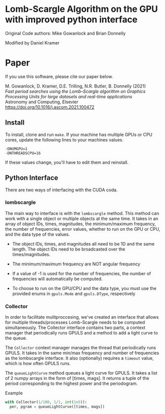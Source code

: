 # Lomb-Scargle Algorithm on the GPU with improved python interface

Original Code authors: Mike Gowanlock and Brian Donnelly

Modified by Daniel Kramer

# Paper

If you use this software, please cite our paper below.

M. Gowanlock, D. Kramer, D.E. Trilling, N.R. Butler, B. Donnelly (2021)\
*Fast period searches using the Lomb–Scargle algorithm on Graphics Processing Units for large datasets and real-time applications*\
Astronomy and Computing, Elsevier\
https://doi.org/10.1016/j.ascom.2021.100472

## Install
To install, clone and run ```make```. If your machine has multiple GPUs or CPU cores, update the following lines to your machines values. 
```
-DNUMGPU=1
-DNTHREADSCPU=16
``` 
If these values change, you'll have to edit them and reinstall. 

## Python Interface
There are two ways of interfacing with the CUDA coda. 

### lombscargle
The main way to interface is with the `lombscargle` method. This method can work with a single object or multiple objects at the same time. It takes in an array of object IDs, times, magnitudes, the minimum/maximum frequency, the number of frequencies, error values, whether to run  on the GPU or CPU, and the data type of the values.

- The object IDs, times, and magnitudes all need to be 1D and the same length. The object IDs need to be broadcasted over the times/magnitudes.

- The minimum/maximum frequency are NOT angular frequency

- If a value of -1 is used for the number of frequencies, the number of frequencies will automatically be computed. 

- To choose to run on the GPU/CPU and the data type, you must use the provided enums in `gpuls.Mode` and `gpuls.DType`, respectively

### Collector
In order to facilitate mulitproccesing, we've created an interface that allows for multiple threads/processes Lomb-Scargle needs to be computed simultaneously. The Collector interface contains two parts, a context manager that periodically runs GPULS and a method to add a light curve to the queue. 

The `Collector` context manager manages the thread that periodically runs GPULS. It takes in the same min/max frequency and number of frequencies as the lombscargle interface. It also (optionally) requires a `timeout` value, which is how often GPULS runs.

The `queueLightCurve` method queues a light curve for GPULS. It takes a list of 2 numpy arrays in the form of [times, mags]. It returns a tuple of the period corresponding to the highest power and the periodogram.

Example 
```python
with Collector(1/100, 1/1, int(1e5)):
  per, pgram = queueLightCurve([times, mags])
```





